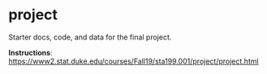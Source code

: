 # project

Starter docs, code, and data for the final project.

**Instructions**: https://www2.stat.duke.edu/courses/Fall19/sta199.001/project/project.html